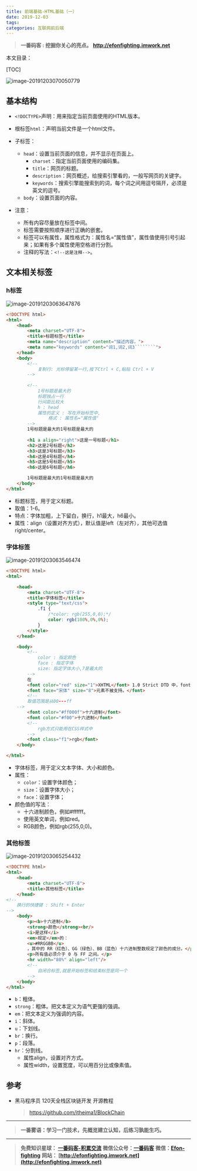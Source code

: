 ```yaml
---
title: 前端基础-HTML基础（一）
date: 2019-12-03
tags: 
categories: 互联网前后端
---
```


> **一番码客 : 挖掘你关心的亮点。**
> **http://efonfighting.imwork.net**

本文目录：

[TOC]

![image-20191203070050779](2019-12-03-前端基础-HTML基础（一）/image-20191203070050779.png)

<!--more-->

## 基本结构

* `<!DOCTYPE>`声明：用来指定当前页面使用的HTML版本。
* 根标签`html`：声明当前文件是一个html文件。
* 子标签：
    * `head`：设置当前页面的信息，并不显示在页面上。
        * `charset`：指定当前页面使用的编码集。
        * `title`：网页的标题。
        * `description`：网页概述，给搜索引擎看的，一般写网页的关键字。
        * `keywords`：搜索引擎能搜索到的词，每个词之间用逗号隔开，必须是英文的逗号。
    * `body`：设置页面的内容。

* 注意：
    * 所有内容尽量放在标签中间。
    * 标签需要按照顺序进行正确的嵌套。
    * 标签可以有属性，属性格式为：属性名=“属性值”，属性值使用引号引起来；如果有多个属性使用空格进行分割。
    * 注释的写法：`<!--这是注释-->`。

## 文本相关标签

### h标签

![image-20191203063647876](2019-12-03-前端基础-HTML基础（一）/image-20191203063647876.png)

```html
<!DOCTYPE html>
<html>
	<head>
		<meta charset="UTF-8">
        <title>标题标签</title>
        <meta name="description" content="描述内容，">
        <meta name="keywords" content="词1,词2,词3````````">
	</head>
	<body>
		<!--
			复制行: 光标停留某一行,按下Ctrl + C,粘贴 Ctrl + V
		-->
        
		<!--
			1号标题是最大的
			标题独占一行
			行间距比较大
			h : head
			属性的定义 : 写在开始标签中,
				格式 : 属性名="属性值"
		-->
		1号标题是最大的1号标题是最大的
		
		<h1 a align="right">这是一号标题</h1>
		<h2>这是2号标题</h2>
		<h3>这是3号标题</h3>
		<h4>这是4号标题</h4>
		<h5>这是5号标题</h5>
		<h6>这是6号标题</h6>

		1号标题是最大的1号标题是最大的
	</body>
</html>
```

* 标题标签，用于定义标题。
* 取值：1-6。
* 特点：字体加粗，上下留白，换行，h1最大，h6最小。
* 属性：align（设置对齐方式），默认值是left（左对齐），其他可选值right/center。

### 字体标签

![image-20191203063546474](2019-12-03-前端基础-HTML基础（一）/image-20191203063546474.png)

```html
<!DOCTYPE html>
<html>

	<head>
		<meta charset="UTF-8">
		<title>字体标签</title>
		<style type="text/css">
			.f1 {
				/*color: rgb(255,0,0);*/
				color: rgb(100%,0%,0%);
			}
		</style>
	</head>

	<body>
		<!--
			color : 指定颜色
			face : 指定字体
			size: 指定字体大小,7是最大的
		-->
		在
		<font color="red" size="1">XHTML</font> 1.0 Strict DTD 中，font
		<font face="宋体" size="8">元素不被支持。</font>
		<!--
		取值范围是从00---ff
	-->
		<font color="#ff000f">十六进制</font>
		<font color="#f00">十六进制</font>
		<!--
			rgb方式只能用在CSS样式中
		-->
		<font class="f1">rgb</font>
	</body>

</html>
```

* 字体标签，用于定义文本字体、大小和颜色。
* 属性：
    * `color`：设置字体颜色；
    * `size`：设置字体大小；
    * `face`：设置字体；
* 颜色值的写法：
    * 十六进制颜色，例如#ffffff。
    * 使用英文单词，例如red。
    * RGB颜色，例如rgb(255,0,0)。

### 其他标签

![image-20191203065254432](2019-12-03-前端基础-HTML基础（一）/image-20191203065254432.png)

```html
<!DOCTYPE html>
<html>
	<head>
		<meta charset="UTF-8">
		<title>其他标签</title>
	</head>
<!--
	换行的快捷键 : Shift + Enter
-->
	<body>
		<p><b>十六进制</b>
		<strong>颜色</strong><br/>
		<i>是这样</i>
		<em>规定</em>的：
		<u>#RRGGBB</u>
		，其中的 RR（红色）、GG（绿色）、BB（蓝色）十六进制整数规定了颜色的成分。</p>
		<p>所有值必须介于 0 与 FF 之间。</p>
		<hr width="80%" align="left"/>
		<!--
			自闭合标签,就是开始标签和结束标签是同一个
		-->
	</body>
</html>
```

* `b`：粗体。
* `strong`：粗体。把文本定义为语气更强的强调。
* `em`：把文本定义为强调的内容。
* `i`：斜体。
* `u`：下划线。
* `br`：换行。
* `p`：段落。
* `hr`：分割线。
    * 属性align，设置对齐方式。
    * 属性width，设置宽度，可以用百分比或像素值。

## 参考

* 黑马程序员 120天全栈区块链开发 开源教程

  > https://github.com/itheima1/BlockChain
  

----

> **一番雾语：学习一门技术，先概览建立认知，后练习孰能生巧。**

----------

> **免费知识星球： [一番码客-积累交流](http://efonfighting.imwork.net/efonmark-blog/%E7%AE%80%E4%BB%8B/zhishixingqiu1.png)**
> **微信公众号：[一番码客](http://efonfighting.imwork.net/efonmark-blog/%E7%AE%80%E4%BB%8B/guanzhu_1.jpg)**
> **微信：[Efon-fighting](http://efonfighting.imwork.net/efonmark-blog/%E7%AE%80%E4%BB%8B/weixin.jpg)**
> **网站： [http://efonfighting.imwork.net](http://efonfighting.imwork.net)**